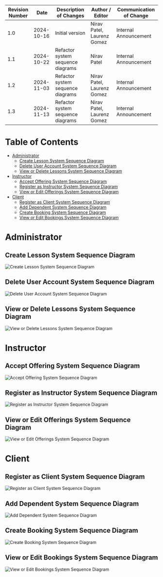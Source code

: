 | Revision Number | Date       | Description of Changes            | Author / Editor            | Communication of Change |
| --------------- | ---------- | --------------------------------- | -------------------------- | ----------------------- |
| 1.0             | 2024-10-16 | Initial version                   | Nirav Patel, Laurenz Gomez | Internal Announcement   |
| 1.1             | 2024-10-22 | Refactor system sequence diagrams | Nirav Patel                | Internal Announcement   |
| 1.2             | 2024-11-03 | Refactor system sequence diagrams | Nirav Patel, Laurenz Gomez | Internal Announcement   |
| 1.3             | 2024-11-13 | Refactor system sequence diagrams | Nirav Patel, Laurenz Gomez | Internal Announcement   |

# Table of Contents

- [Administrator](#administrator)
  - [Create Lesson System Sequence Diagram](#create-lesson-system-sequence-diagram)
  - [Delete User Account System Sequence Diagram](#delete-user-account-system-sequence-diagram)
  - [View or Delete Lessons System Sequence Diagram](#view-or-delete-lessons-system-sequence-diagram)
- [Instructor](#instructor)
  - [Accept Offering System Sequence Diagram](#accept-offering-system-sequence-diagram)
  - [Register as Instructor System Sequence Diagram](#register-as-instructor-system-sequence-diagram)
  - [View or Edit Offerings System Sequence Diagram](#view-or-edit-offerings-system-sequence-diagram)
- [Client](#client)
  - [Register as Client System Sequence Diagram](#register-as-client-system-sequence-diagram)
  - [Add Dependent System Sequence Diagram](#add-dependent-system-sequence-diagram)
  - [Create Booking System Sequence Diagram](#create-booking-system-sequence-diagram)
  - [View or Edit Bookings System Sequence Diagram](#view-or-edit-bookings-system-sequence-diagram)

# Administrator

## Create Lesson System Sequence Diagram

![Create Lesson System Sequence Diagram](Images/Admin-CreateLesson.png)

## Delete User Account System Sequence Diagram

![Delete User Account System Sequence Diagram](Images/Admin-DeleteUserAccount.png)

## View or Delete Lessons System Sequence Diagram

![View or Delete Lessons System Sequence Diagram](Images/Admin-ViewDeleteLessons.png)

# Instructor

## Accept Offering System Sequence Diagram

![Accept Offering System Sequence Diagram](Images/Instructor-AcceptOffering.png)

## Register as Instructor System Sequence Diagram

![Register as Instructor System Sequence Diagram](Images/Instructor-RegisterAsInstructor.png)

## View or Edit Offerings System Sequence Diagram

![View or Edit Offerings System Sequence Diagram](Images/Instructor-ViewEditOfferings.png)

# Client

## Register as Client System Sequence Diagram

![Register as Client System Sequence Diagram](Images/Client-RegisterAsClient.png)

## Add Dependent System Sequence Diagram

![Add Dependent System Sequence Diagram](Images/Client-AddDependent.png)

## Create Booking System Sequence Diagram

![Create Booking System Sequence Diagram](Images/Client-CreateBooking.png)

## View or Edit Bookings System Sequence Diagram

![View or Edit Bookings System Sequence Diagram](Images/Client-ViewEditBookings.png)
